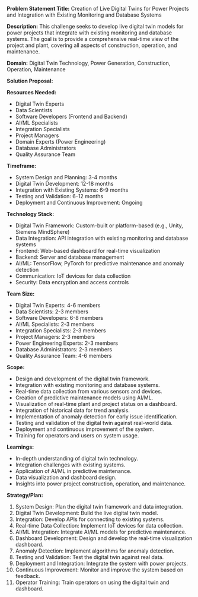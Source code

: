 **Problem Statement Title:** Creation of Live Digital Twins for Power Projects and Integration with Existing Monitoring and Database Systems

**Description:** This challenge seeks to develop live digital twin models for power projects that integrate with existing monitoring and database systems. The goal is to provide a comprehensive real-time view of the project and plant, covering all aspects of construction, operation, and maintenance.

**Domain:** Digital Twin Technology, Power Generation, Construction, Operation, Maintenance

**Solution Proposal:**

**Resources Needed:**
- Digital Twin Experts
- Data Scientists
- Software Developers (Frontend and Backend)
- AI/ML Specialists
- Integration Specialists
- Project Managers
- Domain Experts (Power Engineering)
- Database Administrators
- Quality Assurance Team

**Timeframe:**
- System Design and Planning: 3-4 months
- Digital Twin Development: 12-18 months
- Integration with Existing Systems: 6-9 months
- Testing and Validation: 6-12 months
- Deployment and Continuous Improvement: Ongoing

**Technology Stack:**
- Digital Twin Framework: Custom-built or platform-based (e.g., Unity, Siemens MindSphere)
- Data Integration: API integration with existing monitoring and database systems
- Frontend: Web-based dashboard for real-time visualization
- Backend: Server and database management
- AI/ML: TensorFlow, PyTorch for predictive maintenance and anomaly detection
- Communication: IoT devices for data collection
- Security: Data encryption and access controls

**Team Size:**
- Digital Twin Experts: 4-6 members
- Data Scientists: 2-3 members
- Software Developers: 6-8 members
- AI/ML Specialists: 2-3 members
- Integration Specialists: 2-3 members
- Project Managers: 2-3 members
- Power Engineering Experts: 2-3 members
- Database Administrators: 2-3 members
- Quality Assurance Team: 4-6 members

**Scope:**
- Design and development of the digital twin framework.
- Integration with existing monitoring and database systems.
- Real-time data collection from various sensors and devices.
- Creation of predictive maintenance models using AI/ML.
- Visualization of real-time plant and project status on a dashboard.
- Integration of historical data for trend analysis.
- Implementation of anomaly detection for early issue identification.
- Testing and validation of the digital twin against real-world data.
- Deployment and continuous improvement of the system.
- Training for operators and users on system usage.

**Learnings:**
- In-depth understanding of digital twin technology.
- Integration challenges with existing systems.
- Application of AI/ML in predictive maintenance.
- Data visualization and dashboard design.
- Insights into power project construction, operation, and maintenance.

**Strategy/Plan:**
1. System Design: Plan the digital twin framework and data integration.
2. Digital Twin Development: Build the live digital twin model.
3. Integration: Develop APIs for connecting to existing systems.
4. Real-time Data Collection: Implement IoT devices for data collection.
5. AI/ML Integration: Integrate AI/ML models for predictive maintenance.
6. Dashboard Development: Design and develop the real-time visualization dashboard.
7. Anomaly Detection: Implement algorithms for anomaly detection.
8. Testing and Validation: Test the digital twin against real data.
9. Deployment and Integration: Integrate the system with power projects.
10. Continuous Improvement: Monitor and improve the system based on feedback.
11. Operator Training: Train operators on using the digital twin and dashboard.